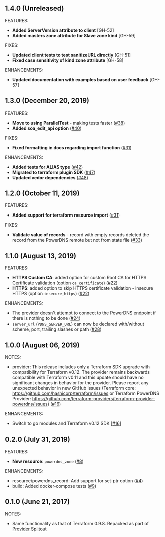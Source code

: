## 1.4.0 (Unreleased)

FEATURES:
  * **Added ServerVersion attribute to client** [GH-52]
  * **Added masters zone attribute for Slave zone kind** [GH-59]

FIXES:
  * **Updated client tests to test sanitizeURL directly** [GH-51]
  * **Fixed case sensitivity of kind zone attribute** [GH-58]

ENHANCEMENTS:
  * **Updated documentation with examples based on user feedback** [GH-57]

## 1.3.0 (December 20, 2019)

FEATURES:
  * **Move to using ParallelTest** - making tests faster ([#38](https://github.com/terraform-providers/terraform-provider-powerdns/issues/38))
  * **Added soa_edit_api option** ([#40](https://github.com/terraform-providers/terraform-provider-powerdns/issues/40))

FIXES:
  * **Fixed formatting in docs regarding import function** ([#31](https://github.com/terraform-providers/terraform-provider-powerdns/issues/31))

ENHANCEMENTS:
  * **Added tests for ALIAS type** ([#42](https://github.com/terraform-providers/terraform-provider-powerdns/issues/42))
  * **Migrated to terraform plugin SDK** ([#47](https://github.com/terraform-providers/terraform-provider-powerdns/issues/47))
  * **Updated vedor dependencies** ([#48](https://github.com/terraform-providers/terraform-provider-powerdns/issues/48))

## 1.2.0 (October 11, 2019)

FEATURES:
  * **Added support for terraform resource import** ([#31](https://github.com/terraform-providers/terraform-provider-powerdns/issues/31))

FIXES:
  * **Validate value of records** - record with empty records deleted the record from the PowerDNS remote but not from state file ([#33](https://github.com/terraform-providers/terraform-provider-powerdns/issues/33))

## 1.1.0 (August 13, 2019)

FEATURES:
  * **HTTPS Custom CA**: added option for custom Root CA for HTTPS Certificate validation (option `ca_certificate`) ([#22](https://github.com/terraform-providers/terraform-provider-powerdns/issues/22))
  * **HTTPS**: added option to skip HTTPS certificate validation - insecure HTTPS (option `insecure_https`) ([#22](https://github.com/terraform-providers/terraform-provider-powerdns/issues/22))

ENHANCEMENTS:
  * The provider doesn't attempt to connect to the PowerDNS endpoint if there is nothing to be done ([#24](https://github.com/terraform-providers/terraform-provider-powerdns/issues/24))
  * `server_url` (`PDNS_SERVER_URL`) can now be declared with/without scheme, port, trailing slashes or path ([#28](https://github.com/terraform-providers/terraform-provider-powerdns/issues/28))

## 1.0.0 (August 06, 2019)

NOTES:
 * provider: This release includes only a Terraform SDK upgrade with compatibility for Terraform v0.12. The provider remains backwards compatible with Terraform v0.11 and this update should have no significant changes in behavior for the provider. Please report any unexpected behavior in new GitHub issues (Terraform core: https://github.com/hashicorp/terraform/issues or Terraform PowerDNS Provider: https://github.com/terraform-providers/terraform-provider-powerdns/issues) ([#16](https://github.com/terraform-providers/terraform-provider-powerdns/issues/16))

ENHANCEMENTS:
  * Switch to go modules and Terraform v0.12 SDK [[#16](https://github.com/terraform-providers/terraform-provider-powerdns/issues/16)]

## 0.2.0 (July 31, 2019)

FEATURES:
  * **New resource**: `powerdns_zone` ([#8](https://github.com/terraform-providers/terraform-provider-powerdns/issues/8))

ENHANCEMENTS:
  * resource/powerdns_record: Add support for set-ptr option ([#4](https://github.com/terraform-providers/terraform-provider-powerdns/issues/4))
  * build: Added docker-compose tests ([#9](https://github.com/terraform-providers/terraform-provider-powerdns/issues/9))

## 0.1.0 (June 21, 2017)

NOTES:

* Same functionality as that of Terraform 0.9.8. Repacked as part of [Provider Splitout](https://www.hashicorp.com/blog/upcoming-provider-changes-in-terraform-0-10/)

